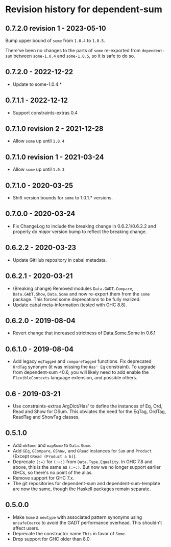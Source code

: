 # Revision history for dependent-sum

## 0.7.2.0 revision 1 - 2023-05-10

Bump upper bound of `some` from `1.0.4` to `1.0.5`.

There've been no changes to the parts of `some` re-exported from `dependent-sum` between `some-1.0.4` and `some-1.0.5`, so it is safe to do so.

## 0.7.2.0 - 2022-12-22

* Update to some-1.0.4.*

## 0.7.1.1 - 2022-12-12

* Support constraints-extras 0.4

## 0.7.1.0 revision 2 - 2021-12-28

* Allow `some` up until `1.0.4`

## 0.7.1.0 revision 1 - 2021-03-24

* Allow `some` up until `1.0.3`

## 0.7.1.0 - 2020-03-25

* Shift version bounds for `some` to 1.0.1.* versions.

## 0.7.0.0 - 2020-03-24

* Fix ChangeLog to include the breaking change in 0.6.2.1/0.6.2.2 and properly do *major* version bump to reflect the breaking change.

## 0.6.2.2 - 2020-03-23

* Update GitHub repository in cabal metadata.

## 0.6.2.1 - 2020-03-21

* (Breaking change) Removed modules `Data.GADT.Compare`, `Data.GADT.Show`, `Data.Some` and now re-export them from the `some` package. This forced some deprecations to be fully realized.
* Update cabal meta-information (tested with GHC 8.8).

## 0.6.2.0 - 2019-08-04

* Revert change that increased strictness of Data.Some.Some in 0.6.1

## 0.6.1.0 - 2019-08-04

* Add legacy `eqTagged` and `compareTagged` functions. Fix deprecated `OrdTag` synonym (it was missing the `Has' Eq` constraint). To upgrade from dependent-sum <0.6, you will likely need to add enable the `FlexibleContexts` language extension, and possible others.

## 0.6 - 2019-03-21

* Use constraints-extras ArgDict/Has' to define the instances of Eq, Ord, Read and Show for DSum.
  This obviates the need for the EqTag, OrdTag, ReadTag and ShowTag classes.

## 0.5.1.0

* Add `mkSome` and `mapSome` to `Data.Some`.
* Add `GEq`, `GCompare`, `GShow,` and `GRead` instances for `Sum` and `Product` (Except `GRead (Product a b)`).
* Deprecate `(:=)` for `(:~:)` from `Data.Type.Equality`.
  In GHC 7.8 and above, this is the same as `(:~:)`.
  But now we no longer support earlier GHCs, so there's no point of the alias.
* Remove support for GHC 7.x.
* The git repositories for dependent-sum and dependent-sum-template are now the same, though the Haskell packages remain separate.

## 0.5.0.0

* Make `Some` a `newtype` with associated pattern synonyms using `unsafeCoerce`
  to avoid the GADT performance overhead. This shouldn't affect users.
* Deprecate the constructor name `This` in favor of `Some`.
* Drop support for GHC older than 8.0.
